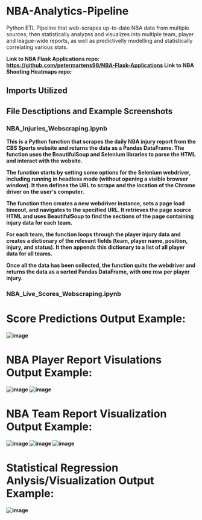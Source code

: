 # NBA-Analytics-Pipeline
Python ETL Pipeline that web-scrapes up-to-date NBA data from multiple sources, then statistically analyzes and visualizes into multiple team, player and league-wide reports, as well as predictivelly modelling and statistically correlating various stats.

<b>Link to NBA Flask Applications repo:<b> https://github.com/petermartens98/NBA-Flask-Applications
<b>Link to NBA Shooting Heatmaps repo:<b> 

## Imports Utilized

## File Desctiptions and Example Screenshots
### NBA_Injuries_Webscraping.ipynb
This is a Python function that scrapes the daily NBA injury report from the CBS Sports website and returns the data as a Pandas DataFrame. The function uses the BeautifulSoup and Selenium libraries to parse the HTML and interact with the website.

The function starts by setting some options for the Selenium webdriver, including running in headless mode (without opening a visible browser window). It then defines the URL to scrape and the location of the Chrome driver on the user's computer.

The function then creates a new webdriver instance, sets a page load timeout, and navigates to the specified URL. It retrieves the page source HTML and uses BeautifulSoup to find the sections of the page containing injury data for each team.

For each team, the function loops through the player injury data and creates a dictionary of the relevant fields (team, player name, position, injury, and status). It then appends this dictionary to a list of all player data for all teams.

Once all the data has been collected, the function quits the webdriver and returns the data as a sorted Pandas DataFrame, with one row per player injury.
### NBA_Live_Scores_Webscraping.ipynb

# Score Predictions Output Example:

![image](https://user-images.githubusercontent.com/87671757/217118003-b9600697-8872-49d3-abb3-b802d250dc68.png)

# NBA Player Report Visulations Output Example:

![image](https://user-images.githubusercontent.com/87671757/216218031-e24163fd-ed3a-4ca7-86f0-b5485a0cb23e.png)
![image](https://user-images.githubusercontent.com/87671757/216218377-ca8740ea-2d17-42de-a8ea-6d081fd4d08e.png)

# NBA Team Report Visualization Output Example:

![image](https://user-images.githubusercontent.com/87671757/216219222-f99764e9-e5b8-4450-929f-6c8b9c97a84c.png)
![image](https://user-images.githubusercontent.com/87671757/216219308-b41a6362-9866-439c-a14e-758fad5c3114.png)
![image](https://user-images.githubusercontent.com/87671757/216219426-bd3a4156-36d1-4f42-ab56-b01d85eb3e4a.png)

# Statistical Regression Anlysis/Visualization Output Example:

![image](https://user-images.githubusercontent.com/87671757/216218923-9181a857-1d5c-49b6-95e2-df7b19cc50fb.png)
